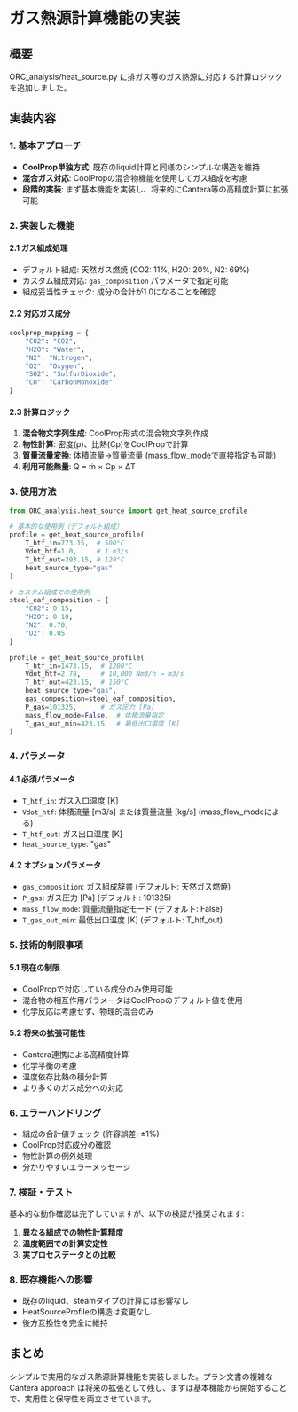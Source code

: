 # ガス熱源計算機能の実装

## 概要

ORC_analysis/heat_source.py に排ガス等のガス熱源に対応する計算ロジックを追加しました。

## 実装内容

### 1. 基本アプローチ

- **CoolProp単独方式**: 既存のliquid計算と同様のシンプルな構造を維持
- **混合ガス対応**: CoolPropの混合物機能を使用してガス組成を考慮
- **段階的実装**: まず基本機能を実装し、将来的にCantera等の高精度計算に拡張可能

### 2. 実装した機能

#### 2.1 ガス組成処理
- デフォルト組成: 天然ガス燃焼 (CO2: 11%, H2O: 20%, N2: 69%)
- カスタム組成対応: `gas_composition` パラメータで指定可能
- 組成妥当性チェック: 成分の合計が1.0になることを確認

#### 2.2 対応ガス成分
```python
coolprop_mapping = {
    "CO2": "CO2",
    "H2O": "Water", 
    "N2": "Nitrogen",
    "O2": "Oxygen",
    "SO2": "SulfurDioxide",
    "CO": "CarbonMonoxide"
}
```

#### 2.3 計算ロジック
1. **混合物文字列生成**: CoolProp形式の混合物文字列作成
2. **物性計算**: 密度(ρ)、比熱(Cp)をCoolPropで計算
3. **質量流量変換**: 体積流量→質量流量 (mass_flow_modeで直接指定も可能)
4. **利用可能熱量**: Q = ṁ × Cp × ΔT

### 3. 使用方法

```python
from ORC_analysis.heat_source import get_heat_source_profile

# 基本的な使用例（デフォルト組成）
profile = get_heat_source_profile(
    T_htf_in=773.15,  # 500°C
    Vdot_htf=1.0,     # 1 m3/s
    T_htf_out=393.15, # 120°C
    heat_source_type="gas"
)

# カスタム組成での使用例
steel_eaf_composition = {
    "CO2": 0.15,
    "H2O": 0.10,
    "N2": 0.70,
    "O2": 0.05
}

profile = get_heat_source_profile(
    T_htf_in=1473.15,  # 1200°C
    Vdot_htf=2.78,     # 10,000 Nm3/h → m3/s
    T_htf_out=423.15,  # 150°C
    heat_source_type="gas",
    gas_composition=steel_eaf_composition,
    P_gas=101325,      # ガス圧力 [Pa]
    mass_flow_mode=False,  # 体積流量指定
    T_gas_out_min=423.15   # 最低出口温度 [K]
)
```

### 4. パラメータ

#### 4.1 必須パラメータ
- `T_htf_in`: ガス入口温度 [K]
- `Vdot_htf`: 体積流量 [m3/s] または質量流量 [kg/s] (mass_flow_modeによる)
- `T_htf_out`: ガス出口温度 [K]
- `heat_source_type`: "gas"

#### 4.2 オプションパラメータ
- `gas_composition`: ガス組成辞書 (デフォルト: 天然ガス燃焼)
- `P_gas`: ガス圧力 [Pa] (デフォルト: 101325)
- `mass_flow_mode`: 質量流量指定モード (デフォルト: False)
- `T_gas_out_min`: 最低出口温度 [K] (デフォルト: T_htf_out)

### 5. 技術的制限事項

#### 5.1 現在の制限
- CoolPropで対応している成分のみ使用可能
- 混合物の相互作用パラメータはCoolPropのデフォルト値を使用
- 化学反応は考慮せず、物理的混合のみ

#### 5.2 将来の拡張可能性
- Cantera連携による高精度計算
- 化学平衡の考慮
- 温度依存比熱の積分計算
- より多くのガス成分への対応

### 6. エラーハンドリング

- 組成の合計値チェック (許容誤差: ±1%)
- CoolProp対応成分の確認
- 物性計算の例外処理
- 分かりやすいエラーメッセージ

### 7. 検証・テスト

基本的な動作確認は完了していますが、以下の検証が推奨されます:

1. **異なる組成での物性計算精度**
2. **温度範囲での計算安定性**
3. **実プロセスデータとの比較**

### 8. 既存機能への影響

- 既存のliquid、steamタイプの計算には影響なし
- HeatSourceProfileの構造は変更なし
- 後方互換性を完全に維持

## まとめ

シンプルで実用的なガス熱源計算機能を実装しました。プラン文書の複雑なCantera approach は将来の拡張として残し、まずは基本機能から開始することで、実用性と保守性を両立させています。